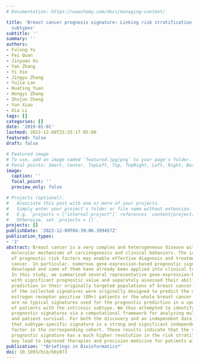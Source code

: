 ```yaml
---
# Documentation: https://wowchemy.com/docs/managing-content/

title: 'Breast cancer prognosis signature: Linking risk stratification to disease
  subtypes'
subtitle: ''
summary: ''
authors:
- Fulong Yu
- Fei Quan
- Jinyuan Xu
- Yan Zhang
- Yi Xie
- Jingyu Zhang
- Yujia Lan
- Huating Yuan
- Hongyi Zhang
- Shujun Cheng
- Yun Xiao
- Xia Li
tags: []
categories: []
date: '2019-01-01'
lastmod: 2022-12-08T23:25:17-05:00
featured: false
draft: false

# Featured image
# To use, add an image named `featured.jpg/png` to your page's folder.
# Focal points: Smart, Center, TopLeft, Top, TopRight, Left, Right, BottomLeft, Bottom, BottomRight.
image:
  caption: ''
  focal_point: ''
  preview_only: false

# Projects (optional).
#   Associate this post with one or more of your projects.
#   Simply enter your project's folder or file name without extension.
#   E.g. `projects = ["internal-project"]` references `content/project/deep-learning/index.md`.
#   Otherwise, set `projects = []`.
projects: []
publishDate: '2022-12-09T04:39:06.399457Z'
publication_types:
- '2'
abstract: Breast cancer is a very complex and heterogeneous disease with variable
  molecular mechanisms of carcinogenesis and clinical behaviors. The identification
  of prognostic risk factors may enable effective diagnosis and treatment of breast
  cancer. In particular, numerous gene-expression-based prognostic signatures were
  developed and some of them have already been applied into clinical trials and practice.
  In this study, we summarized several representative gene-expression-based signatures
  with significant prognostic value and separately assessed their ability of prognosis
  prediction in their originally targeted populations of breast cancer. Notably, many
  of the collected signatures were originally designed to predict the outcomes of
  estrogen receptor positive (ER+) patients or the whole breast cancer cohort; there
  are no typical signatures used for the prognostic prediction in a specific population
  of patients with the intrinsic subtype. We thus attempted to identify subtype-specific
  prognostic signatures via a computational framework for analyzing multi-omics profiles
  and patient survival. For both the discovery and an independent data set, we confirmed
  that subtype-specific signature is a strong and significant independent prognostic
  factor in the corresponding cohort. These results indicate that the subtype-specific
  prognostic signature has a much higher resolution in the risk stratification, which
  may lead to improved therapies and precision medicine for patients with breast cancer.
publication: '*Briefings in Bioinformatics*'
doi: 10.1093/bib/bby073
---
```

